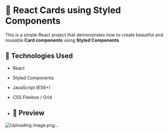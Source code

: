 # 🎴 React Cards using Styled Components

This is a simple React project that demonstrates how to create beautiful and reusable **Card components** using **Styled Components**.

## 🧩 Technologies Used
- React
- Styled Components
- JavaScript (ES6+)
- CSS Flexbox / Grid

- ## 📸 Preview
![Uploading image.png…]()
